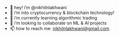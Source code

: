 - 👋 hey! i’m @nikhilnlakhwani
- 👀 i’m into cryptocurrency & blockchain technology! 
- 🌱 i’m currently learning algorithmic trading
- 💞️ i’m looking to collaborate on ML & AI projects
- 📫 how to reach me: nikhilnlakhwani@gmail.com

<!---
nikhilnlakhwani/nikhilnlakhwani is a ✨ special ✨ repository because its `README.md` (this file) appears on your GitHub profile.
You can click the Preview link to take a look at your changes.
--->
